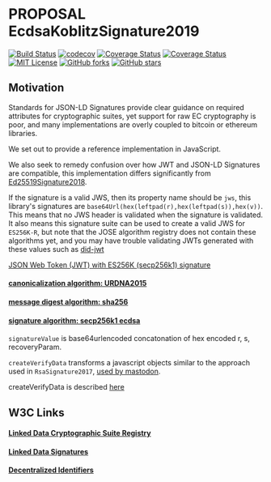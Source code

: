 # PROPOSAL EcdsaKoblitzSignature2019

[![Build Status](https://travis-ci.org/transmute-industries/PROPOSAL-EcdsaKoblitzSignature2019.svg?branch=master)](https://travis-ci.org/transmute-industries/PROPOSAL-EcdsaKoblitzSignature2019) [![codecov](https://codecov.io/gh/transmute-industries/PROPOSAL-EcdsaKoblitzSignature2019/branch/master/graph/badge.svg)](https://codecov.io/gh/transmute-industries/PROPOSAL-EcdsaKoblitzSignature2019) [![Coverage Status](https://coveralls.io/repos/github/transmute-industries/PROPOSAL-EcdsaKoblitzSignature2019/badge.svg?branch=master)](https://coveralls.io/github/transmute-industries/PROPOSAL-EcdsaKoblitzSignature2019?branch=master) [![Coverage Status](https://coveralls.io/repos/github/transmute-industries/PROPOSAL-EcdsaKoblitzSignature2019/badge.svg?branch=master)](https://coveralls.io/github/transmute-industries/PROPOSAL-EcdsaKoblitzSignature2019?branch=master) [![MIT License](https://img.shields.io/badge/license-MIT_License-green.svg?style=flat-square)](https://github.com/transmute-industries/PROPOSAL-EcdsaKoblitzSignature2019/blob/master/LICENSE) [![GitHub forks](https://img.shields.io/github/forks/transmute-industries/PROPOSAL-EcdsaKoblitzSignature2019.svg?style=social&label=Fork&maxAge=2592000?style=flat-square)](https://github.com/transmute-industries/PROPOSAL-EcdsaKoblitzSignature2019#fork-destination-box) [![GitHub stars](https://img.shields.io/github/stars/transmute-industries/PROPOSAL-EcdsaKoblitzSignature2019.svg?style=social&label=Star&maxAge=2592000?style=flat-square)](https://github.com/transmute-industries/PROPOSAL-EcdsaKoblitzSignature2019/stargazers)

## Motivation

Standards for JSON-LD Signatures provide clear guidance on required attributes for cryptographic suites, yet support for raw EC cryptography is poor, and many implementations are overly coupled to bitcoin or ethereum libraries. 

We set out to provide a reference implementation in JavaScript.

We also seek to remedy confusion over how JWT and JSON-LD Signatures are compatible, this implementation differs significantly from [Ed25519Signature2018](https://github.com/digitalbazaar/jsonld-signatures/blob/master/lib/suites/Ed25519Signature2018.js#L32). 

If the signature is a valid JWS, then its property name should be `jws`, this library's signatures are `base64Url(hex(leftpad(r),hex(leftpad(s)),hex(v))`. This means that no JWS header is validated when the signature is validated. It also means this signature suite can be used to create a valid JWS for `ES256K-R`, but note that the JOSE algorithm registry does not contain these algorithms yet, and you may have trouble validating JWTs generated with these values such as [did-jwt](https://github.com/uport-project/did-jwt)

[JSON Web Token (JWT) with ES256K (secp256k1) signature](https://connect2id.com/products/nimbus-jose-jwt/examples/jwt-with-es256k-signature)

#### [canonicalization algorithm: URDNA2015](https://github.com/digitalbazaar/jsonld.js/#canonize-normalize)

#### [message digest algorithm: sha256](https://nodejs.org/api/crypto.html#crypto_crypto_createhash_algorithm_options)

#### [signature algorithm: secp256k1 ecdsa](https://github.com/indutny/elliptic#ecdsa)

`signatureValue` is base64urlencoded concatonation of hex encoded r, s, recoveryParam.

`createVerifyData` transforms a javascript objects similar to the approach used in `RsaSignature2017`, [used by mastodon](https://github.com/tootsuite/mastodon/blob/cabdbb7f9c1df8007749d07a2e186bb3ad35f62b/app/lib/activitypub/linked_data_signature.rb#L19). 

createVerifyData is described [here](https://w3c-dvcg.github.io/ld-signatures/#create-verify-hash-algorithm)


## W3C Links

#### [Linked Data Cryptographic Suite Registry](https://w3c-ccg.github.io/ld-cryptosuite-registry)

#### [Linked Data Signatures](https://w3c-dvcg.github.io/ld-signatures)

#### [Decentralized Identifiers](https://w3c-ccg.github.io/did-spec/)